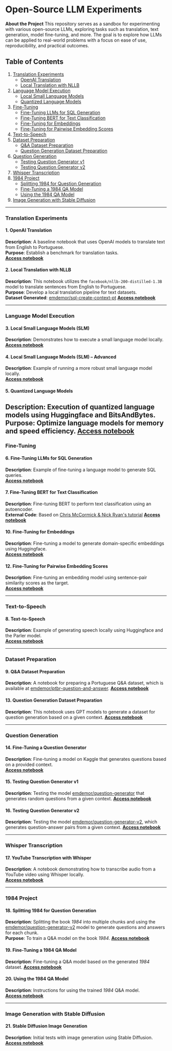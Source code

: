 # Open-Source LLM Experiments

**About the Project**
This repository serves as a sandbox for experimenting with various open-source LLMs, exploring tasks such as translation, text generation, model fine-tuning, and more. The goal is to explore how LLMs can be applied to real-world problems with a focus on ease of use, reproducibility, and practical outcomes.

## Table of Contents
1. [Translation Experiments](#translation-experiments)
   - [OpenAI Translation](#openai-translation)
   - [Local Translation with NLLB](#local-translation-with-nllb)
2. [Language Model Execution](#language-model-execution)
   - [Local Small Language Models](#local-small-language-models)
   - [Quantized Language Models](#quantized-language-models)
3. [Fine-Tuning](#fine-tuning)
   - [Fine-Tuning LLMs for SQL Generation](#fine-tuning-llms-for-sql-generation)
   - [Fine-Tuning BERT for Text Classification](#fine-tuning-bert-for-text-classification)
   - [Fine-Tuning for Embeddings](#fine-tuning-for-embeddings)
   - [Fine-Tuning for Pairwise Embedding Scores](#fine-tuning-for-pairwise-embedding-scores)
4. [Text-to-Speech](#text-to-speech)
5. [Dataset Preparation](#dataset-preparation)
   - [Q&A Dataset Preparation](#qa-dataset-preparation)
   - [Question Generation Dataset Preparation](#question-generation-dataset-preparation)
6. [Question Generation](#question-generation)
   - [Testing Question Generator v1](#testing-question-generator-v1)
   - [Testing Question Generator v2](#testing-question-generator-v2)
7. [Whisper Transcription](#whisper-transcription)
8. [1984 Project](#1984-project)
   - [Splitting 1984 for Question Generation](#splitting-1984-for-question-generation)
   - [Fine-Tuning a 1984 QA Model](#fine-tuning-a-1984-qa-model)
   - [Using the 1984 QA Model](#using-the-1984-qa-model)
9. [Image Generation with Stable Diffusion](#image-generation-with-stable-diffusion)

---

### Translation Experiments

#### 1. OpenAI Translation
**Description**: A baseline notebook that uses OpenAI models to translate text from English to Portuguese.  
**Purpose**: Establish a benchmark for translation tasks.  
[**Access notebook**](https://github.com/emdemor/opensource-llm-recipes/blob/master/project/01-openai-translatIon.ipynb)

#### 2. Local Translation with NLLB
**Description**: This notebook utilizes the `facebook/nllb-200-distilled-1.3B` model to translate sentences from English to Portuguese.  
**Purpose**: Develop a local translation pipeline for text datasets.  
**Dataset Generated**: [emdemor/sql-create-context-pt](https://huggingface.co/datasets/emdemor/sql-create-context-pt)
[**Access notebook**](https://github.com/emdemor/opensource-llm-recipes/blob/master/project/02-local-translation.ipynb)

---

### Language Model Execution

#### 3. Local Small Language Models (SLM)
**Description**: Demonstrates how to execute a small language model locally.  
[**Access notebook**](https://github.com/emdemor/opensource-llm-recipes/blob/master/project/03-qwen2-hello-world.ipynb)

#### 4. Local Small Language Models (SLM) – Advanced
**Description**: Example of running a more robust small language model locally.  
[**Access notebook**](https://github.com/emdemor/opensource-llm-recipes/blob/master/project/04-phi3-hello-world.ipynb)

#### 5. Quantized Language Models
**Description**: Execution of quantized language models using Huggingface and BitsAndBytes.  
**Purpose**: Optimize language models for memory and speed efficiency.
[**Access notebook**](https://github.com/emdemor/opensource-llm-recipes/blob/master/project/05-phi3-quant-hello-world.ipynb)
---

### Fine-Tuning

#### 6. Fine-Tuning LLMs for SQL Generation
**Description**: Example of fine-tuning a language model to generate SQL queries.  
[**Access notebook**](https://github.com/emdemor/opensource-llm-recipes/blob/master/project/06-fine-tune-pttext2sql.ipynb)

#### 7. Fine-Tuning BERT for Text Classification
**Description**: Fine-tuning BERT to perform text classification using an autoencoder.  
**External Code**: Based on [Chris McCormick & Nick Ryan's tutorial](https://mccormickml.com/2019/07/22/BERT-fine-tuning/)
[**Access notebook**](https://github.com/emdemor/opensource-llm-recipes/blob/master/project/07-bert-classification.ipynb)

#### 10. Fine-Tuning for Embeddings
**Description**: Fine-tuning a model to generate domain-specific embeddings using Huggingface.  
[**Access notebook**](https://github.com/emdemor/opensource-llm-recipes/blob/master/project/10-simple-embedding-finetune.ipynb)

#### 12. Fine-Tuning for Pairwise Embedding Scores
**Description**: Fine-tuning an embedding model using sentence-pair similarity scores as the target.  
[**Access notebook**](https://github.com/emdemor/opensource-llm-recipes/blob/master/project/12-call-slm.ipynb)

---

### Text-to-Speech

#### 8. Text-to-Speech
**Description**: Example of generating speech locally using Huggingface and the Parler model.  
[**Access notebook**](https://github.com/emdemor/opensource-llm-recipes/blob/master/project/08-text-to-speech.ipynb)

---

### Dataset Preparation

#### 9. Q&A Dataset Preparation
**Description**: A notebook for preparing a Portuguese Q&A dataset, which is available at [emdemor/ptbr-question-and-answer](https://huggingface.co/datasets/emdemor/ptbr-question-and-answer).
[**Access notebook**](https://github.com/emdemor/opensource-llm-recipes/blob/master/project/09-prepare-dataset-for-embedding-finetune.ipynb)

#### 13. Question Generation Dataset Preparation
**Description**: This notebook uses GPT models to generate a dataset for question generation based on a given context.
[**Access notebook**](https://github.com/emdemor/opensource-llm-recipes/blob/master/project/13-prepare-dataset-to-question-generator.ipynb)

---

### Question Generation

#### 14. Fine-Tuning a Question Generator
**Description**: Fine-tuning a model on Kaggle that generates questions based on a provided context.  
[**Access notebook**](https://github.com/emdemor/opensource-llm-recipes/blob/master/project/14-kaggle-finetune-question-and-answer-v01.ipynb)

#### 15. Testing Question Generator v1
**Description**: Testing the model [emdemor/question-generator](https://huggingface.co/emdemor/question-generator) that generates random questions from a given context.
[**Access notebook**](https://github.com/emdemor/opensource-llm-recipes/blob/master/project/15-call-question-generator-version-1.ipynb)

#### 16. Testing Question Generator v2
**Description**: Testing the model [emdemor/question-generator-v2](https://huggingface.co/emdemor/question-generator-v2), which generates question-answer pairs from a given context.
[**Access notebook**](https://github.com/emdemor/opensource-llm-recipes/blob/master/project/16-call-question-generator-version-2.ipynb)

---

### Whisper Transcription

#### 17. YouTube Transcription with Whisper
**Description**: A notebook demonstrating how to transcribe audio from a YouTube video using Whisper locally.  
[**Access notebook**](https://github.com/emdemor/opensource-llm-recipes/blob/master/project/17-youtube-transcription-with-openai-whisper.ipynb)

---

### 1984 Project

#### 18. Splitting 1984 for Question Generation
**Description**: Splitting the book *1984* into multiple chunks and using the [emdemor/question-generator-v2](https://huggingface.co/emdemor/question-generator-v2) model to generate questions and answers for each chunk.  
**Purpose**: To train a Q&A model on the book *1984*.
[**Access notebook**](https://github.com/emdemor/opensource-llm-recipes/blob/master/project/18-splitting-1984.ipynb)

#### 19. Fine-Tuning a 1984 QA Model
**Description**: Fine-tuning a Q&A model based on the generated *1984* dataset.
[**Access notebook**](https://github.com/emdemor/opensource-llm-recipes/blob/master/project/19-%5Bkaggle%5D-finetune-q-a-1984.ipynb)

#### 20. Using the 1984 QA Model
**Description**: Instructions for using the trained *1984* Q&A model.  
[**Access notebook**](https://github.com/emdemor/opensource-llm-recipes/blob/master/project/20-call-guru-1984.ipynb)

---

### Image Generation with Stable Diffusion

#### 21. Stable Diffusion Image Generation
**Description**: Initial tests with image generation using Stable Diffusion.  
[**Access notebook**](https://github.com/emdemor/opensource-llm-recipes/blob/master/project/21-test-stable-difusion.ipynb)
